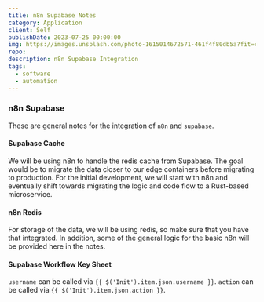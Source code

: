 ```yaml
---
title: n8n Supabase Notes
category: Application
client: Self
publishDate: 2023-07-25 00:00:00
img: https://images.unsplash.com/photo-1615014672571-461f4f80db5a?fit=crop&w=1400&h=700&q=75
repo:
description: n8n Supabase Integration
tags:
  - software
  - automation
---
```


### n8n Supabase

These are general notes for the integration of `n8n` and `supabase`.

#### Supabase Cache

We will be using n8n to handle the redis cache from Supabase.
The goal would be to migrate the data closer to our edge containers before migrating to production.
For the initial development, we will start with n8n and eventually shift towards migrating the logic and code flow to a Rust-based microservice.

#### n8n Redis

For storage of the data, we will be using redis, so make sure that you have that integrated. In addition, some of the general logic for the basic n8n will be provided here in the notes.

#### Supabase Workflow Key Sheet

`username` can be called via `{{ $('Init').item.json.username }}`.
`action` can be called via `{{ $('Init').item.json.action }}`.